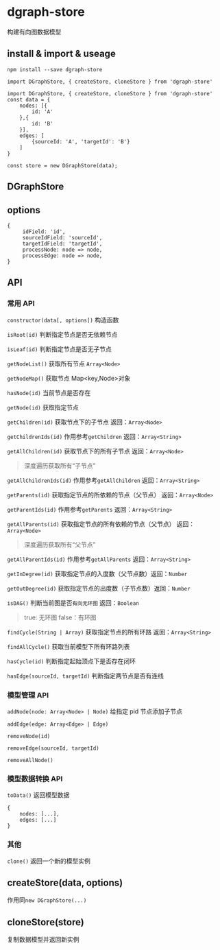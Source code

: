 # dgraph-store

构建有向图数据模型

## install & import & useage

`npm install --save dgraph-store`

`import DGraphStore, { createStore, cloneStore } from 'dgraph-store'`

```
import DGraphStore, { createStore, cloneStore } from 'dgraph-store'
const data = {
    nodes: [{
        id: 'A'
    },{
        id: 'B'
    }],
    edges: [
        {sourceId: 'A', 'targetId': 'B'}
    ]
}

const store = new DGraphStore(data);

```

## DGraphStore

## options

```
{
     idField: 'id',
     sourceIdField: 'sourceId',
     targetIdField: 'targetId',
     processNode: node => node,
     processEdge: node => node,
}
```

## API

### 常用 API

`constructor(data[, options])` 构造函数

`isRoot(id)` 判断指定节点是否无依赖节点

`isLeaf(id)` 判断指定节点是否无子节点

`getNodeList()` 获取所有节点 `Array<Node>`

`getNodeMap()` 获取节点 Map<key,Node>对象

`hasNode(id)` 当前节点是否存在

`getNode(id)` 获取指定节点

`getChildren(id)` 获取节点下的子节点 返回：`Array<Node>`

`getChildrenIds(id)` 作用参考`getChildren` 返回：`Array<String>`

`getAllChildren(id)` 获取节点下的所有子节点 返回：`Array<Node>`

> 深度遍历获取所有“子节点”

`getAllChildrenIds(id)` 作用参考`getAllChildren` 返回：`Array<String>`

`getParents(id)` 获取指定节点的所依赖的节点（父节点） 返回：`Array<Node>`

`getParentIds(id)` 作用参考`getParents` 返回：`Array<String>`

`getAllParents(id)` 获取指定节点的所有依赖的节点（父节点） 返回：`Array<Node>`

> 深度遍历获取所有“父节点”

`getAllParentIds(id)` 作用参考`getAllParents` 返回：`Array<String>`

`getInDegree(id)` 获取指定节点的入度数（父节点数）返回：`Number`

`getOutDegree(id)` 获取指定节点的出度数（子节点数）返回：`Number`

`isDAG()` 判断当前图是否`有向无环图` 返回：`Boolean`

> true: 无环图 false：有环图

`findCycle(String | Array)` 获取指定节点的所有环路 返回：`Array<String>`

`findAllCycle()` 获取当前模型下所有环路列表

`hasCycle(id)` 判断指定起始顶点下是否存在闭环

`hasEdge(sourceId, targetId)` 判断指定两节点是否有连线

### 模型管理 API

`addNode(node: Array<Node> | Node)` 给指定 pid 节点添加子节点

`addEdge(edge: Array<Edge> | Edge)`

`removeNode(id)`

`removeEdge(sourceId, targetId)`

`removeAllNode()`

### 模型数据转换 API

`toData()` 返回模型数据

```
{
    nodes: [...],
    edges: [...]
}
```

### 其他

`clone()` 返回一个新的模型实例

## createStore(data, options)

作用同`new DGraphStore(...)`

## cloneStore(store)

复制数据模型并返回新实例
